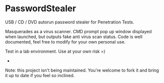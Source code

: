 PasswordStealer
===============

USB / CD / DVD autorun password stealer for Penetration Tests.

Masquerades as a virus scanner. CMD prompt pop up window displayed when launched, but outputs fake anti virus scan status. Code is well documented, feel free to modify for your own personal use.

Test in a lab environment. Use at your own risk =) 

-

Note: this project isn't being maintained. You're welcome to fork it and bring it up to date if you feel so inclined.
